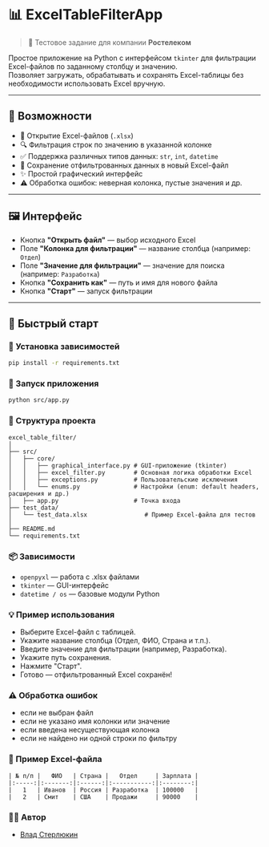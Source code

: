 # 📊 ExcelTableFilterApp

> 🧪 Тестовое задание для компании **Ростелеком**  

Простое приложение на Python с интерфейсом `tkinter`
для фильтрации Excel-файлов по заданному столбцу и значению.  
Позволяет загружать, обрабатывать и сохранять Excel-таблицы
без необходимости использовать Excel вручную.

---

## 🔧 Возможности

- 📁 Открытие Excel-файлов (`.xlsx`)
- 🔍 Фильтрация строк по значению в указанной колонке
- ✅ Поддержка различных типов данных: `str`, `int`, `datetime`
- 📄 Сохранение отфильтрованных данных в новый Excel-файл
- ✨ Простой графический интерфейс
- ⚠️ Обработка ошибок: неверная колонка, пустые значения и др.

---

## 🖼️ Интерфейс

- Кнопка **"Открыть файл"** — выбор исходного Excel
- Поле **"Колонка для фильтрации"** — название столбца (например: `Отдел`)
- Поле **"Значение для фильтрации"** — значение для поиска (например: `Разработка`)
- Кнопка **"Сохранить как"** — путь и имя для нового файла
- Кнопка **"Старт"** — запуск фильтрации

---

## 🚀 Быстрый старт

### 🔸 Установка зависимостей

```bash
pip install -r requirements.txt
```

### 🔸 Запуск приложения

```bash
python src/app.py
```

### 📁 Структура проекта

```
excel_table_filter/
│
├── src/
│   ├── core/
│   │   ├── graphical_interface.py # GUI-приложение (tkinter)
│   │   ├── excel_filter.py        # Основная логика обработки Excel
│   │   ├── exceptions.py          # Пользовательские исключения
│   │   └── enums.py               # Настройки (enum: default headers, расширения и др.)
│   ├── app.py                     # Точка входа
├── test_data/
│   └── test_data.xlsx                # Пример Excel-файла для тестов
│
├── README.md
└── requirements.txt
```

### 📦 Зависимости

- `openpyxl` — работа с .xlsx файлами
- `tkinter` — GUI-интерфейс
- `datetime / os` — базовые модули Python

### 💡 Пример использования

- Выберите Excel-файл с таблицей.
- Укажите название столбца (Отдел, ФИО, Страна и т.п.).
- Введите значение для фильтрации (например, Разработка).
- Укажите путь сохранения.
- Нажмите "Старт".
- Готово — отфильтрованный Excel сохранён!

### ⚠️ Обработка ошибок

- если не выбран файл
- если не указано имя колонки или значение
- если введена несуществующая колонка
- если не найдено ни одной строки по фильтру

### 📝 Пример Excel-файла
```
| № п/п |   ФИО   | Страна |   Отдел     | Зарплата |
|:-----:|:-------:|:------:|:-----------:|:--------:|
|   1   | Иванов  | Россия | Разработка  | 100000   |
|   2   | Смит    | США    | Продажи     | 90000    |
```

### 👨‍💻 Автор
- [Влад Стерлюкин](https://github.com/zerin2)